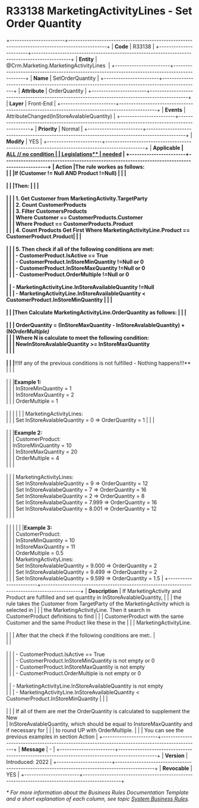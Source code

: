 ﻿---
erp.type: front-end-business-rule
erp.entity: Crm.Marketing.MarketingActivityLines
---

# R33138 MarketingActivityLines - Set Order Quantity
+-----------------------+----------------------------------------------------------------------------------------------+
| **Code**              | R33138                                                                                       |
+-----------------------+----------------------------------------------------------------------------------------------+
| **Entity**            | @Crm.Marketing.MarketingActivityLines                                                        |
+-----------------------+----------------------------------------------------------------------------------------------+
| **Name**              | SetOrderQuantity                                                                             |
+-----------------------+----------------------------------------------------------------------------------------------+
| **Attribute**         | OrderQuantity                                                                                |
+-----------------------+----------------------------------------------------------------------------------------------+
| **Layer**             | Front-End                                                                                    |
+-----------------------+----------------------------------------------------------------------------------------------+
| **Events**            | AttributeChanged(InStoreAvalableQuantity)                                                    |
+-----------------------+----------------------------------------------------------------------------------------------+
| **Priority**          | Normal                                                                                       |
+-----------------------+----------------------------------------------------------------------------------------------+
| **Modify**            | YES                                                                                          |
+-----------------------+----------------------------------------------------------------------------------------------+
| **Applicable          | [ALL // no condition                                                                         |
| Legislations**        | needed](xref:applicable-legislations)                                                        |
+-----------------------+----------------------------------------------------------------------------------------------+
| **Action**            |**The rule workes as follows:** <br/>                                                         |
|                       |If (Customer != Null AND Product !=Null)                                                      |
|                       |<br/><br/>                                                                                    |
|                       |**Then:**                                                                                     |
|                       |<br/><br/>                                                                                    |
|                       |    1. Get Customer from MarketingActivity.TargetParty  <br/>                                 |
|                       |    2. Count CustomerProducts                  <br/>                                          |
|                       |    3. Filter CustomersProducts           <br/>                                               |
|                       |       Where Customer == CustomerProducts.Customer <br/>                                      |
|                       |       Where Product ==  CustomerProducts.Product  <br/>                                      |
|                       |    4. Count Products Get First Where MarketingActivityLine.Product == CustomerProduct.Product|
|                       |<br/><br/>                                                                                    |
|                       |    5. Then check if all of the following conditions are met:  <br/>                          |
|                       |       - CustomerProduct.IsActive == True <br/>                                               |
|                       |       - CustomerProduct.InStoreMinQuantity !=Null or 0     <br/>                             |
|                       |       - CustomerProduct.InStoreMaxQuantity !=Null or 0   <br/>                               |
|                       |       - CustomerProduct.OrderMultiple !=Null or 0  <br/>                                     |             
|                       |       - MarketingActivityLine.InStoreAvailableQuantity !=Null     <br/>                      |
|                       |       - MarketingActivityLine.InStoreAvailableQuantity < CustomerProduct.InStoreMinQuantity  |
|                       |<br/><br/>                                                                                    |
|                       |**Then Calculate MarketingActivityLine.OrderQuantity as follows:**                            |
|                       |<br/><br/>                                                                                    |
|                       |     OrderQuantity = (InStoreMaxQuantity - InStoreAvalableQuantity) + (N*OrderMultiple)*<br/> |
|                       |     Where N is calculate to meet the following condition:   <br/>                            |
|                       |     NewInStoreAvalableQuantity >= InStoreMaxQuantity  <br/>                                  |
|                       |<br/><br/>                                                                                    |
|                       |**!!!If any of the previous conditions is not fulfilled - Nothing happens!!!**                |
|                       |<br/><br/>                                                                                    |
|                       |**Example 1:** <br/>                                                                          |
|                       |  InStoreMinQuantity = 1    <br/>                                                             |
|                       |  InStoreMaxQuantity = 2   <br/>                                                              |
|                       |  OrderMultiple = 1    <br/><br/>                                                             |
|                       |                                                                                              |
|                       |  MarketingActivityLines:   <br/>                                                             |
|                       |  Set InStoreAvalableQuantity = 0  =>  OrderQuantity = 1                                      |
|                       |<br/><br/>                                                                                    |
|                       |**Example 2:** <br/>                                                                          |
|                       |  CustomerProduct:<br/>                                                                       |
                        |  InStoreMinQuantity = 10<br/>                                                                |
|                       |  InStoreMaxQuantity = 20   <br/>                                                             |
|                       |  OrderMultiple = 4  <br/>                                                                    |
|                       |<br/><br/>                                                                                    |
|                       |  MarketingActivityLines:  <br/>                                                              |
|                       |  Set InStoreAvalableQuantity = 9  =>  OrderQuantity = 12   <br/>                             |
|                       |  Set InStoreAvalabeQuantity = 7  =>  OrderQuantity = 16  <br/>                               |
|                       |  Set InStoreAvalabeQuantity = 2  =>  OrderQuantity = 8    <br/>                              |
|                       |  Set InStoreAvalabeQuantity = 7.999  =>  OrderQuantity = 16  <br/>                           |
|                       |  Set InStoreAvalabeQuantity = 8.001  =>  OrderQuantity = 12 <br/>                            |
|                       |<br/><br/>                                                                                    |
|                       |                                                                                              |
|                       |**Example 3:**  <br/>                                                                         |
|                       |  CustomerProduct:   <br/>                                                                    |
|                       |  InStoreMinQuantity = 10        <br/>                                                        |
|                       |  InStoreMaxQuantity = 11 <br/>                                                               |
|                       |  OrderMultiple = 0.5     <br/>                                                               |
|                       |  MarketingActivityLines:  <br/>                                                              |
|                       |  Set InStoreAvalableQuantity = 9.000  =>  OrderQuantity = 2 <br/>                            |
|                       |  Set InStoreAvalableQuantity = 9.499  =>  OrderQuantity = 2<br/>                             |
|                       |  Set InStoreAvalableQuantity = 9.599  =>  OrderQuantity = 1.5                                |
+-----------------------+----------------------------------------------------------------------------------------------+
| **Description**       | If MarketingActivity and Product are fulfilled and set quantity in InStoreAvalableQuantity,  |
|                       | the rule takes the Customer from TargetParty of the MarketingActivity which is selected in   |
|                       | the MarketingActivityLine. Then it search in CustomerProduct definitions to find             |
|                       | CustomerProduct with the same Customer and  the same Product like these in the               |
|                       | MarketingActivityLine. <br/><br/>                                                            |
|                       | After that the check if the following conditions are met:.                                   |         
|                       | <br/><br/>                                                                                   |
|                       |       - CustomerProduct.IsActive == True <br/>                                               |
|                       |       - CustomerProduct.InStoreMinQuantity is not empty or 0     <br/>                       |
|                       |       - CustomerProduct.InStoreMaxQuantity is not empty   <br/>                              |
|                       |       - CustomerProduct.OrderMultiple is not empty or 0  <br/>                               |             
|                       |       - MarketingActivityLine.InStoreAvailableQuantity is not empty    <br/>                 |
|                       |       - MarketingActivityLine.InStoreAvailableQuantity < CustomerProduct.InStoreMinQuantity  |
|                       | <br/><br/>                                                                                   |
|                       | If all of them are met the OrderQuantity is calculated to supplement the New<br/>            |
                          InStoreAvalableQuantity, which should be equal to InstoreMaxQuantity and if necessary for    |
|                       | to round UP with OrderMultiple.                                                              |
|                       | You can see the previous examples in section Action                                          |
+-----------------------+----------------------------------------------------------------------------------------------+
| **Message**           | \-                                                                                           |
+-----------------------+----------------------------------------------------------------------------------------------+
| **Version**           | Introduced: 2022                                                                             |
+-----------------------+----------------------------------------------------------------------------------------------+
| **Revocable**         | YES                                                                                          |
+-----------------------+----------------------------------------------------------------------------------------------+

*\* For more information about the Business Rules Documentation Template and a short explanation of each column, see
topic [System Business Rules](../templates/template-description-system-business-rules.md).*
